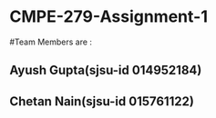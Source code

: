 # CMPE-279-Assignment-1

#Team Members are : 

## Ayush Gupta(sjsu-id 014952184)
## Chetan Nain(sjsu-id 015761122)
